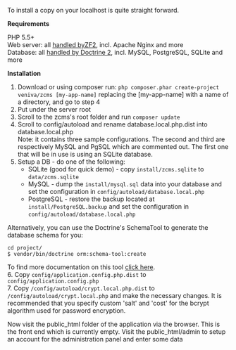 To install a copy on your localhost is quite straight forward.
  
**Requirements**  
 
PHP 5.5+  
Web server: all [handled byZF2](http://framework.zend.com/manual/current/en/ref/installation.html#web-server-setup), incl. Apache Nginx and more  
Database: all [handled by Doctrine 2](http://docs.doctrine-project.org/projects/doctrine-dbal/en/latest/reference/configuration.html#driver), incl. MySQL, PostgreSQL, SQLite and more 
  
**Installation**  
 
1. Download or using composer run: `php composer.phar create-project veniva/zcms [my-app-name]`
replacing the [my-app-name] with a name of a directory, and go to step 4  
2. Put under the server root  
3. Scroll to the zcms's root folder and run `composer update`  
4. Scroll to config/autoload and rename database.local.php.dist into database.local.php  
Note: it contains three sample configurations. The second and third are respectively MySQL and PgSQL which are commented out. The first one that will be in use is using an SQLite database.  
5. Setup a DB - do one of the following:  
    - SQLite (good for quick demo) - copy `install/zcms.sqlite` to `data/zcms.sqlite`  
    - MySQL - dump the `install/mysql.sql` data into your database and set the configuration in `config/autoload/database.local.php`  
    - PostgreSQL - restore the backup located at `install/PostgreSQL.backup` and set the configuration in `config/autoload/database.local.php`

Alternatively, you can use the Doctrine's SchemaTool to generate the database schema for you:

    cd project/
    $ vendor/bin/doctrine orm:schema-tool:create


To find more documentation on this tool [click here](http://docs.doctrine-project.org/projects/doctrine-orm/en/latest/tutorials/getting-started.html#generating-the-database-schema).  
6. Copy `config/application.config.php.dist` to `config/application.config.php`  
7. Copy `/config/autoload/crypt.local.php.dist` to `/config/autoload/crypt.local.php` and make the necessary changes.
It is recommended that you specify custom 'salt' and 'cost' for the bcrypt algorithm used for password encryption.   

Now visit the public_html folder of the application via the browser. This is the front end which is currently empty.
Visit the public_html/admin to setup an account for the administration panel and enter some data